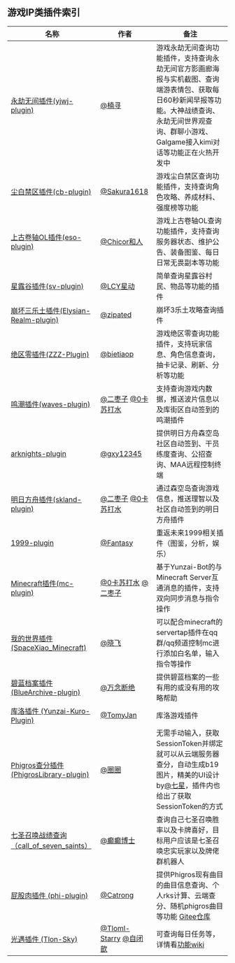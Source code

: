 ## 游戏IP类插件索引

<!-- [GUOBA:GAME_PLUGIN:BEGIN] 锅巴插件访问标记，请勿移动 -->

<!-- 请在表首添加新行 -->
| 名称  |  作者  | 备注  |
|-------| ----- |------ |
| [永劫无间插件(yjwj-plugin)](https://gitee.com/njmxye/yjwj-plugin) | [@楠寻](https://github.com/njmxye) | 游戏永劫无间查询功能插件，支持查询永劫无间官方影画廊海报与实机截图、查询端游表情包、获取每日60秒新闻早报等功能。大神战绩查询、永劫无间世界观查询、群聊小游戏、Galgame接入kimi对话等功能正在火热开发中 |
| [尘白禁区插件(cb-plugin)](https://github.com/Sakura1618/cb-plugin) | [@Sakura1618](https://github.com/Sakura1618) | 游戏尘白禁区查询功能插件，支持查询角色攻略、养成材料、强度榜等功能 |
| [上古卷轴OL插件(eso-plugin)](https://github.com/ChicorSun/eso) | [@Chicor和人](https://github.com/ChicorSun) | 游戏上古卷轴OL查询功能插件，支持查询服务器状态、维护公告、装备图鉴、每日日常无畏副本等功能 |
| [星露谷插件(sv-plugin)](https://gitee.com/xingdonglcy/sv-plugin) | [@LCY星动](https://gitee.com/xingdonglcy) | 简单查询星露谷村民、物品等功能的插件 |
| [崩坏三乐土插件(Elysian-Realm-plugin)](https://github.com/zipated/Elysian-Realm-plugin)|[@zipated](https://github.com/zipated)|崩坏3乐土攻略查询插件 |
| [绝区零插件(ZZZ-Plugin)](https://github.com/ZZZure/ZZZ-Plugin) | [@bietiaop](https://github.com/bietiaop) | 游戏绝区零查询功能插件，支持玩家信息、角色信息查询，抽卡记录、刷新、分析等功能 |
| [鸣潮插件(waves-plugin)](https://github.com/erzaozi/waves-plugin) | [@二枣子](https://github.com/erzaozi) [@0卡苏打水](https://github.com/CikeyQi) | 支持查询游戏内数据，推送波片信息以及库街区自动签到的鸣潮插件 |
| [arknights-plugin](https://github.com/gxy12345/arknights-plugin) | [@gxy12345](https://github.com/gxy12345) |提供明日方舟森空岛社区自动签到、干员练度查询、公招查询、MAA远程控制终端|
| [明日方舟插件(skland-plugin)](https://github.com/erzaozi/skland-plugin) | [@二枣子](https://github.com/erzaozi) [@0卡苏打水](https://github.com/CikeyQi) | 通过森空岛查询游戏信息，推送理智以及社区自动签到的明日方舟插件 |
| [1999-plugin](https://gitee.com/fantasy-hx/1999-plugin) | [@Fantasy](https://gitee.com/fantasy-hx/) | 重返未来1999相关插件（图鉴，分析，娱乐） |
| [Minecraft插件(mc-plugin)](https://github.com/CikeyQi/mc-plugin) | [@0卡苏打水](https://github.com/CikeyQi)  [@二枣子](https://github.com/erzaozi) | 基于Yunzai-Bot的与Minecraft Server互通消息的插件，支持双向同步消息与指令操作 |
| [我的世界插件(SpaceXiao_Minecraft)](https://gitee.com/xiaofei20625/space-xiao_minecraft) | [@晓飞](https://gitee.com/xiaofei20625) | 可以配合minecraft的servertap插件在qq群/qq频道控制mc进行添加白名单，输入指令等操作 |
| [碧蓝档案插件(BlueArchive-plugin)](https://gitee.com/all-thoughts-are-broken/blue-archive) | [@万念断绝](https://gitee.com/all-thoughts-are-broken) | 提供碧蓝档案的一些有用的或没有用的攻略帮助 |
| [库洛插件 (Yunzai-Kuro-Plugin)](https://github.com/TomyJan/Yunzai-Kuro-Plugin) | [@TomyJan](https://github.com/TomyJan) | 库洛游戏插件 |
|[Phigros查分插件 (PhigrosLibrary-plugin)](https://github.com/Walkersifolia/PhigrosLibrary-plugin)|[@圈圈](https://github.com/Walkersifolia)|无需手动输入，获取SessionToken并绑定就可以从云端服务器查分，自动生成b19图片，精美的UI设计by[@七星](https://github.com/QiXingQXX)，插件内也给出了获取SessionToken的方式|
| [七圣召唤战绩查询（call_of_seven_saints）](https://gitee.com/huangshx2001/call_of_seven_saints) | [@癫癫博士](https://gitee.com/huangshx2001) | 查询自己七圣召唤胜率以及卡牌喜好，目标用户应该是七圣召唤忠实玩家以及牌佬群机器人 |
| [屁股肉插件 (phi-plugin)](https://github.com/catrong/phi-plugin) | [@Catrong](https://github.com/Catrong) | 提供Phigros现有曲目的曲目信息查询、个人rks计算、云端查分、随机phigros曲目等功能 [Gitee仓库](https://gitee.com/catrong/phi-plugin)|
| [光遇插件 (Tlon-Sky)](https://gitee.com/Tloml-Starry/Tlon-Sky) | [@Tloml-Starry](https://giett.com/Tloml-Starry)  [@自闭歆](https://gitee.com/xin-closing-fuse) | 可查询每日任务等，详情看[功能wiki](https://gitee.com/Tloml-Starry/Tlon-Sky/wikis) |
<!-- 请不要在此处添加行，请在此表格顶部添加 -->